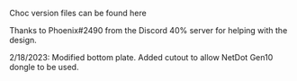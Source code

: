 Choc version files can be found here

Thanks to Phoenix#2490 from the Discord 40% server for helping with the design.

2/18/2023: Modified bottom plate. Added cutout to allow NetDot Gen10 dongle to be used.
